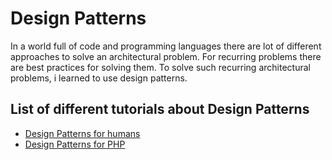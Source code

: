 # Design Patterns

In a world full of code and programming languages there are lot of different approaches to solve an architectural problem. For recurring problems there are best practices for solving them. 
To solve such recurring architectural problems, i learned to use design patterns. 

## List of different tutorials about Design Patterns

* [Design Patterns for humans][1]
* [Design Patterns for PHP][2]

[1]: https://github.com/kamranahmedse/design-patterns-for-humans
[2]: https://github.com/domnikl/DesignPatternsPHP